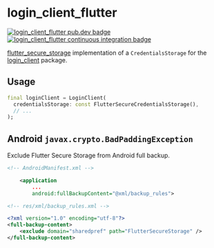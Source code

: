 # login_client_flutter

[![login_client_flutter pub.dev badge][login_client_flutter-pub-badge]][login_client_flutter-pub-badge-link]
[![login_client_flutter continuous integration badge][login_client_flutter-build-badge]][login_client_flutter-build-badge-link]

[flutter_secure_storage] implementation of a `CredentialsStorage` for the [login_client] package.

## Usage

```dart
final loginClient = LoginClient(
  credentialsStorage: const FlutterSecureCredentialsStorage(),
  // ...
);
```

## Android `javax.crypto.BadPaddingException`

Exclude Flutter Secure Storage from Android full backup.

```xml
<!-- AndroidManifest.xml -->

    <application
        ...
        android:fullBackupContent="@xml/backup_rules">
```

```xml
<!-- res/xml/backup_rules.xml -->

<?xml version="1.0" encoding="utf-8"?>
<full-backup-content>
    <exclude domain="sharedpref" path="FlutterSecureStorage" />
</full-backup-content>
```

[login_client_flutter-pub-badge]: https://img.shields.io/pub/v/login_client_flutter
[login_client_flutter-pub-badge-link]: https://pub.dev/packages/login_client_flutter
[login_client_flutter-build-badge]: https://img.shields.io/github/workflow/status/leancodepl/flutter_corelibrary/login_client_flutter%20test
[login_client_flutter-build-badge-link]: https://github.com/leancodepl/flutter_corelibrary/actions?query=workflow%3A%22login_client_flutter+test%22
[flutter_secure_storage]: https://github.com/mogol/flutter_secure_storage
[login_client]: https://github.com/leancodepl/flutter_corelibrary/tree/master/packages/login_client
